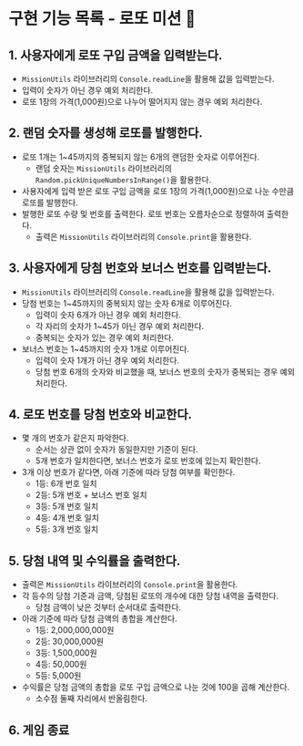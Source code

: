 # 구현 기능 목록 - 로또 미션 :memo:

## 1. 사용자에게 로또 구입 금액을 입력받는다.
- `MissionUtils` 라이브러리의 `Console.readLine`을 활용해 값을 입력받는다.
- 입력이 숫자가 아닌 경우 예외 처리한다.
- 로또 1장의 가격(1,000원)으로 나누어 떨어지지 않는 경우 예외 처리한다.

## 2. 랜덤 숫자를 생성해 로또를 발행한다.
- 로또 1개는 1~45까지의 중복되지 않는 6개의 랜덤한 숫자로 이루어진다.
    - 랜덤 숫자는 `MissionUtils` 라이브러리의 `Random.pickUniqueNumbersInRange()`을 활용한다.
- 사용자에게 입력 받은 로또 구입 금액을 로또 1장의 가격(1,000원)으로 나눈 수만큼 로또를 발행한다.
- 발행한 로또 수량 및 번호를 출력한다. 로또 번호는 오름차순으로 정렬하여 출력한다.
    - 출력은 `MissionUtils` 라이브러리의 `Console.print`을 활용한다.

## 3. 사용자에게 당첨 번호와 보너스 번호를 입력받는다.
- `MissionUtils` 라이브러리의 `Console.readLine`을 활용해 값을 입력받는다.
- 당첨 번호는 1~45까지의 중복되지 않는 숫자 6개로 이루어진다.
    - 입력이 숫자 6개가 아닌 경우 예외 처리한다.
    - 각 자리의 숫자가 1~45가 아닌 경우 예외 처리한다.
    - 중복되는 숫자가 있는 경우 예외 처리한다.
- 보너스 번호는 1~45까지의 숫자 1개로 이루어진다.
    - 입력이 숫자 1개가 아닌 경우 예외 처리한다.
    - 당첨 번호 6개의 숫자와 비교했을 때, 보너스 번호의 숫자가 중복되는 경우 예외 처리한다.

## 4. 로또 번호를 당첨 번호와 비교한다.
- 몇 개의 번호가 같은지 파악한다.
    - 순서는 상관 없이 숫자가 동일한지만 기준이 된다.
    - 5개 번호가 일치한다면, 보너스 번호가 로또 번호에 있는지 확인한다.
- 3개 이상 번호가 같다면, 아래 기준에 따라 당첨 여부를 확인한다.
    - 1등: 6개 번호 일치
    - 2등: 5개 번호 + 보너스 번호 일치
    - 3등: 5개 번호 일치
    - 4등: 4개 번호 일치
    - 5등: 3개 번호 일치

## 5. 당첨 내역 및 수익률을 출력한다.
- 출력은 `MissionUtils` 라이브러리의 `Console.print`을 활용한다.
- 각 등수의 당첨 기준과 금액, 당첨된 로또의 개수에 대한 당첨 내역을 출력한다.
    - 당첨 금액이 낮은 것부터 순서대로 출력한다.
- 아래 기준에 따라 당첨 금액의 총합을 계산한다.
    - 1등: 2,000,000,000원
    - 2등: 30,000,000원
    - 3등: 1,500,000원
    - 4등: 50,000원
    - 5등: 5,000원
- 수익률은 당첨 금액의 총합을 로또 구입 금액으로 나눈 것에 100을 곱해 계산한다.
    - 소수점 둘째 자리에서 반올림한다.

## 6. 게임 종료